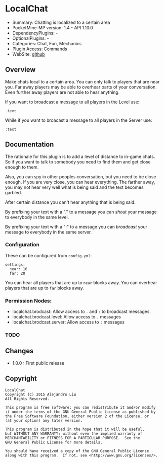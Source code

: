 LocalChat
=======

* Summary: Chatting is localized to a certain area
* PocketMine-MP version: 1.4 - API 1.10.0
* DependencyPlugins: -
* OptionalPlugins: -
* Categories: Chat, Fun, Mechanics
* Plugin Access: Commands
* WebSite: [github](https://github.com/alejandroliu/pocketmine-plugins/tree/master/LocalChat)

Overview
--------

Make chats local to a certain area.  You can only talk to players that
are near you.  Far away players may be able to overhear parts of your
conversation.  Even further away players are not able to hear anything.

If you want to broadcast a message to all players in the Level use:

	.text

While if you want to broacast a message to all players in the Server
use:

	:text


Documentation
-------------

The rationale for this plugin is to add a level of distance to in-game
chats.  So if you want to talk to somebody you need to find them and
get close enough to them.

Also, you can spy in other peoples conversation, but you need to be
close enough.  If you are very close, you can hear everything.  The
farther away, you may not hear very well what is being said and the
text becomes garbled.

After certain distance you can't hear anything that is being said.

By prefixing your text with a "." to a message you can *shout* your
message to everybody in the same level.

By prefixing your text with a ":" to a message you can *broadcast*
your message to everybody in the same server.

### Configuration

These can be configured from `config.yml`:

	settings:
	  near: 10
	  far: 20

You can hear all players that are up to `near` blocks away.
You can overhear players that are up to `far` blocks away.


### Permission Nodes:

* localchat.brodcast: Allow access to `.` and `:` to broadcast messages.
* localchat.brodcast.level: Allow access to `.` messages
* localchat.brodcast.server: Allow access to `:` messages

### TODO


Changes
-------

* 1.0.0 : First public release

Copyright
---------

    LocalChat
    Copyright (C) 2015 Alejandro Liu
    All Rights Reserved.

    This program is free software: you can redistribute it and/or modify
    it under the terms of the GNU General Public License as published by
    the Free Software Foundation, either version 2 of the License, or
    (at your option) any later version.

    This program is distributed in the hope that it will be useful,
    but WITHOUT ANY WARRANTY; without even the implied warranty of
    MERCHANTABILITY or FITNESS FOR A PARTICULAR PURPOSE.  See the
    GNU General Public License for more details.

    You should have received a copy of the GNU General Public License
    along with this program.  If not, see <http://www.gnu.org/licenses/>.
